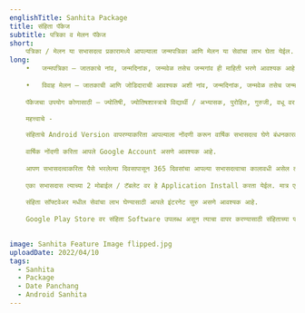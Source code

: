 ```yaml
---
englishTitle: Sanhita Package
title: संहिता पॅकेज
subtitle: पत्रिका व मेलन पॅकेज
short:
    पत्रिका / मेलन या सभासदत्व प्रकारामध्ये आपल्याला जन्मपत्रिका आणि मेलन या सेवांचा लाभ घेता येईल. आपल्या मोबाईल वरून जातकाची माहिती भरून pdf स्वरूपात जन्मपत्रिका किंवा मेलन तयार करून घेऊ शकता. हे वार्षिक सभासदत्व असून या कालावधीमध्ये जन्मपत्रिका किंवा मेलन तयार करण्याच्या संख्येवर कोणतेही बंधन ठेवण्यात आलेले नाही.
long:
    •	जन्मपत्रिका – जातकाचे नांव, जन्मदिनांक, जन्मवेळ तसेच जन्मगांव ही माहिती भरणे आवश्यक आहे. मराठी, कन्नड, गुजराती, हिंदी किंवा इंग्रजी या 5 पैकी कोणत्याही भाषेत आपण जन्मपत्रिका तयार करून घेऊ शकता. परदेशातील जन्म असल्यास DST / Summer Time / Standard Longitude आदी माहिती भरण्याची आवश्यकता नाही. आवश्यकती सर्व काळजी घेऊन आपल्याला अचून पत्रिका करून मिळेल. पत्रिका pdf स्वरूपात मिळेल. कोणत्याही पत्रिकेत भविष्य / ज्योतिष विषयक मार्गदर्शन दिले जात नाही.
    
    •	विवाह मेलन – जातकाची आणि जोडिदाराची आवश्यक अशी नांव, जन्मदिनांक, जन्मवेळ तसेच जन्मगांव ही माहिती भरणे आवश्यक आहे. मराठी किंवा इंग्रजी या 2 पैकी कोणत्याही भाषेत आपण विवाह मेलन तयार करून घेऊ शकता. विवाह मेलन करीत असताना गुणमेलन व कुंडलीतील ग्रहमेलनाचा विचार केला जातो आवश्यक तेथे भावचलित कुंडलीचा देखील विचार केला जातो. त्याच बरोबर दाते पंचांगातील नाडी पादवेध कोष्टक आणि अभिनव विवाह मेलन कोष्टकाचा देखील आवश्यकतेनुसार विचार करून निर्णय दिला जातो. विवाह मेलन pdf स्वरूपात मिळेल.
    
    पॅकेजचा उपयोग कोणासाठी – ज्योतिषी, ज्योतिषशास्त्राचे विद्यार्थी / अभ्यासक, पुरोहित, गुरुजी, वधू वर सूचक मंडळे, विवाहेच्छुक मुलामुलींचे पालक यांच्याकरिता हे सभासदत्व उपयुक्त आहे.

    महत्त्वाचे - 

    संहिताचे Android Version वापरण्याकरिता आपल्याला नोंदणी करून वार्षिक सभासदत्व घेणे बंधनकारक आहे.
    
    वार्षिक नोंदणी करिता आपले Google Account असणे आवश्यक आहे.
    
    आपण सभासदत्वाकरिता पैसे भरलेल्या दिवसापासून 365 दिवसांचा आपल्या सभासदत्वाचा कालावधी असेल त्यानंतर पुन्हा पैसे भरून कालावधी वाढविता येईल.
    
    एका सभासदास त्याच्या 2 मोबाईल / टॅबलेट वर हे Application Install करता येईल. मात्र एका वेळेस दोन्ही पैकी कोणत्याही एका Device (Mobile / Tablet) वरूनच वापर करता येईल. दोन्ही वरून एकाच वेळेस वापर करता येणार नाही.
    
    संहिता सॉफ्टवेअर मधील सेवांचा लाभ घेण्यासाठी आपले इंटरनेट सुरु असणे आवश्यक आहे.
    
    Google Play Store वर संहिता Software उपलब्ध असून त्याचा वापर करण्यासाठी संहिताच्या पत्रिका / मेलन किंवा मुहूर्त यापैकी एक तरी पॅकेज घेतलेले असणे आवश्यक आहे.
  

image: Sanhita Feature Image flipped.jpg
uploadDate: 2022/04/10
tags:
  - Sanhita
  - Package
  - Date Panchang
  - Android Sanhita
---
```

